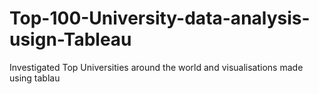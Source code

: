 # Top-100-University-data-analysis-usign-Tableau
Investigated Top Universities around the world and visualisations made using tablau
